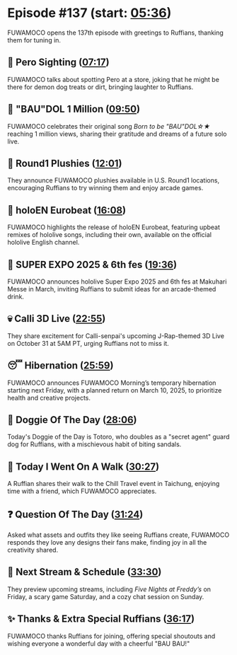# Episode #137 (start: [05:36](https://youtu.be/maZpz3JOJvc?t=05m36s))

FUWAMOCO opens the 137th episode with greetings to Ruffians, thanking them for tuning in.

## 👀 Pero Sighting ([07:17](https://youtu.be/maZpz3JOJvc?t=07m17s))

FUWAMOCO talks about spotting Pero at a store, joking that he might be there for demon dog treats or dirt, bringing laughter to Ruffians.

## 🎤 "BAU"DOL 1 Million ([09:50](https://youtu.be/maZpz3JOJvc?t=09m50s))

FUWAMOCO celebrates their original song *Born to be "BAU"DOL☆★* reaching 1 million views, sharing their gratitude and dreams of a future solo live.

## 🎳 Round1 Plushies ([12:01](https://youtu.be/maZpz3JOJvc?t=12m01s))

They announce FUWAMOCO plushies available in U.S. Round1 locations, encouraging Ruffians to try winning them and enjoy arcade games.

## 🚗 holoEN Eurobeat ([16:08](https://youtu.be/maZpz3JOJvc?t=16m08s))

FUWAMOCO highlights the release of holoEN Eurobeat, featuring upbeat remixes of hololive songs, including their own, available on the official hololive English channel.

## 🎪 SUPER EXPO 2025 & 6th fes ([19:36](https://youtu.be/maZpz3JOJvc?t=19m36s))

FUWAMOCO announces hololive Super Expo 2025 and 6th fes at Makuhari Messe in March, inviting Ruffians to submit ideas for an arcade-themed drink.

## 💀 Calli 3D Live ([22:55](https://youtu.be/maZpz3JOJvc?t=22m55s))

They share excitement for Calli-senpai's upcoming J-Rap-themed 3D Live on October 31 at 5AM PT, urging Ruffians not to miss it.

## 😴 Hibernation ([25:59](https://youtu.be/maZpz3JOJvc?t=25m59s))

FUWAMOCO announces FUWAMOCO Morning’s temporary hibernation starting next Friday, with a planned return on March 10, 2025, to prioritize health and creative projects.

## 🐶 Doggie Of The Day ([28:06](https://youtu.be/maZpz3JOJvc?t=28m06s))

Today's Doggie of the Day is Totoro, who doubles as a "secret agent" guard dog for Ruffians, with a mischievous habit of biting sandals.

## 🚶 Today I Went On A Walk ([30:27](https://youtu.be/maZpz3JOJvc?t=30m27s))

A Ruffian shares their walk to the Chill Travel event in Taichung, enjoying time with a friend, which FUWAMOCO appreciates.

## ❓ Question Of The Day ([31:24](https://youtu.be/maZpz3JOJvc?t=31m24s))

Asked what assets and outfits they like seeing Ruffians create, FUWAMOCO responds they love any designs their fans make, finding joy in all the creativity shared.

## 📅 Next Stream & Schedule ([33:30](https://youtu.be/maZpz3JOJvc?t=33m30s))

They preview upcoming streams, including *Five Nights at Freddy’s* on Friday, a scary game Saturday, and a cozy chat session on Sunday.

## ✨ Thanks & Extra Special Ruffians ([36:17](https://youtu.be/maZpz3JOJvc?t=36m17s))

FUWAMOCO thanks Ruffians for joining, offering special shoutouts and wishing everyone a wonderful day with a cheerful "BAU BAU!"
